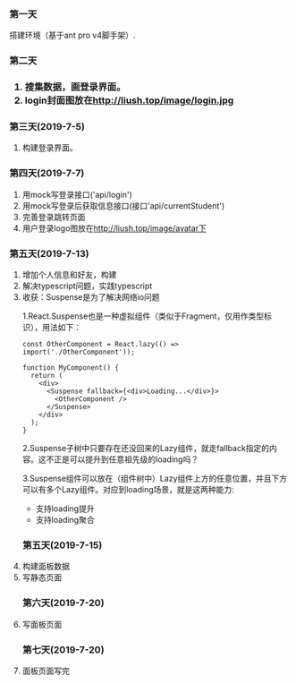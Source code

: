 <h3>第一天</h3>
搭建环境（基于ant pro v4脚手架）.
<h3>第二天<h3>
<ol>
<li>搜集数据，画登录界面。</li>
<li>login封面图放在<a href='http://liush.top/image/login.jpg'>http://liush.top/image/login.jpg</a>
</ol>
<h3>第三天(2019-7-5)</h3>
<ol>
<li>构建登录界面。</li>
</ol>
<h3>第四天(2019-7-7)</h3>
<ol>
<li>用mock写登录接口('api/login')</li>
<li>用mock写登录后获取信息接口(接口'api/currentStudent')</li>
<li>完善登录跳转页面</li>
<li>用户登录logo图放在<a href='http://liush.top/image/avatar/liu-logo.png'>http://liush.top/image/avatar下</a></li>
</ol>
<h3>第五天(2019-7-13)</h3>
<ol>
<li>增加个人信息和好友，构建</li>
<li>解决typescript问题，实践typescript</li>
<li>
收获：Suspense是为了解决网络io问题

1.React.Suspense也是一种虚拟组件（类似于Fragment，仅用作类型标识），用法如下：


    const OtherComponent = React.lazy(() => import('./OtherComponent'));
    
    function MyComponent() {
      return (
        <div>
          <Suspense fallback={<div>Loading...</div>}>
            <OtherComponent />
          </Suspense>
        </div>
      );
    }
    


2.Suspense子树中只要存在还没回来的Lazy组件，就走fallback指定的内容。这不正是可以提升到任意祖先级的loading吗？

3.Suspense组件可以放在（组件树中）Lazy组件上方的任意位置，并且下方可以有多个Lazy组件。对应到loading场景，就是这两种能力:
- 支持loading提升
- 支持loading聚合
</li>
<h3>第五天(2019-7-15)</h3>
<li>构建面板数据</li>
<li>写静态页面</li>
<h3>第六天(2019-7-20)</h3>
<li>写面板页面</li>
<h3>第七天(2019-7-20)</h3>
<li>面板页面写完</li>
</ol>

